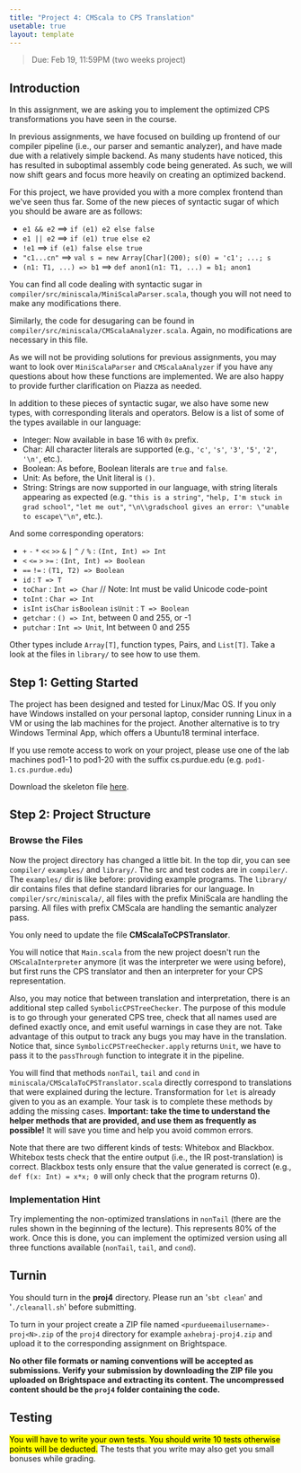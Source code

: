 ```yaml
---
title: "Project 4: CMScala to CPS Translation"
usetable: true
layout: template
---
```


> Due: Feb 19, 11:59PM (two weeks project)

## Introduction

In this assignment, we are asking you to implement the optimized CPS
transformations you have seen in the course.

In previous assignments, we have focused on building up frontend of our
compiler pipeline (i.e., our parser and semantic analyzer), and have
made due with a relatively simple backend. As many students have
noticed, this has resulted in suboptimal assembly code being generated.
As such, we will now shift gears and focus more heavily on creating an
optimized backend.

For this project, we have provided you with a more complex frontend than
we've seen thus far. Some of the new pieces of syntactic sugar of which
you should be aware are as follows:

-   `e1 && e2` &xrArr; `if (e1) e2 else false`
-   `e1 || e2` &xrArr; `if (e1) true else e2`
-   `!e1` &xrArr; `if (e1) false else true`
-   `"c1...cn"` &xrArr; `val s = new Array[Char](200); s(0) = 'c1'; ...; s`
-   `(n1: T1, ...) => b1` &xrArr; `def anon1(n1: T1, ...) = b1; anon1`

You can find all code dealing with syntactic sugar in
`compiler/src/miniscala/MiniScalaParser.scala`, though you will not need
to make any modifications there.

Similarly, the code for desugaring can be found in
`compiler/src/miniscala/CMScalaAnalyzer.scala`. Again, no modifications
are necessary in this file.

As we will not be providing solutions for previous assignments, you may
want to look over `MiniScalaParser` and `CMScalaAnalyzer` if you have any
questions about how these functions are implemented. We are also happy
to provide further clarification on Piazza as needed.

In addition to these pieces of syntactic sugar, we also have some new
types, with corresponding literals and operators. Below is a list of
some of the types available in our language:

-   Integer: Now available in base 16 with `0x` prefix.
-   Char: All character literals are supported (e.g., `'c'`, `'s'`, `'3'`,
    `'5'`, `'2'`, `'\n'`, etc.).
-   Boolean: As before, Boolean literals are `true` and
    `false`.
-   Unit: As before, the Unit literal is `()`.
-   String: Strings are now supported in our language, with string
    literals appearing as expected (e.g. `"this is a string"`, `"help,
    I'm stuck in grad school"`, `"let me out"`, `"\n\\gradschool
    gives an error: \"unable to escape\"\n"`, etc.).

And some corresponding operators:

-   `+` `-` `*` `<<` `>>` `&` `|` `^` `/` `%` : `(Int, Int) => Int`
-   `<` `<=` `>` `>=` : `(Int, Int) => Boolean`
-   `==` `!=` : `(T1, T2) => Boolean`
-   `id` : `T => T`
-   `toChar` : `Int => Char` // Note: Int must be valid Unicode code-point
-   `toInt` : `Char => Int`
-   `isInt` `isChar` `isBoolean` `isUnit` : `T => Boolean`
-   `getchar` : `() => Int`, between 0 and 255, or -1
-   `putchar` : `Int => Unit`, Int between 0 and 255

Other types include `Array[T]`, function types, Pairs, and `List[T]`.
Take a look at the files in `library/` to see how to use them.

## Step 1: Getting Started

The project has been designed and tested for Linux/Mac OS. If you only
have Windows installed on your personal laptop, consider running Linux
in a VM or using the lab machines for the project. Another alternative
is to try Windows Terminal App, which offers a Ubuntu18 terminal
interface.

If you use remote access to work on your project, please use one of the
lab machines pod1-1 to pod1-20 with the suffix cs.purdue.edu (e.g.
`pod1-1.cs.purdue.edu`)

Download the skeleton file
[here](https://www.cs.purdue.edu/homes/jia137/cs502/proj4.zip).

## Step 2: Project Structure

### Browse the Files

Now the project directory has changed a little bit. In the top dir, you
can see `compiler/` `examples/` and `library/`. The src and test codes are in
`compiler/`. The `examples/` dir is like before: providing example programs.
The `library/` dir contains files that define standard libraries for our
language. In `compiler/src/miniscala/`, all files with the prefix
MiniScala are handling the parsing. All files with prefix CMScala are
handling the semantic analyzer pass.

You only need to update the file **CMScalaToCPSTranslator**.

You will notice that `Main.scala` from the new project doesn't run the
`CMScalaInterpreter` anymore (it was the interpreter we were using
before), but first runs the CPS translator and then an interpreter for
your CPS representation.

Also, you may notice that between translation and interpretation, there
is an additional step called `SymbolicCPSTreeChecker`. The purpose
of this module is to go through your generated CPS tree, check that all
names used are defined exactly once, and emit useful warnings in case
they are not. Take advantage of this output to track any bugs you may
have in the translation. Notice that, since
`SymbolicCPSTreeChecker.apply` returns `Unit`, we have to
pass it to the `passThrough` function to integrate it in the
pipeline.

You will find that methods `nonTail`, `tail` and
`cond` in `miniscala/CMScalaToCPSTranslator.scala` directly
correspond to translations that were explained during the lecture.
Transformation for `let` is already given to you as an example.
Your task is to complete these methods by adding the missing cases.
**Important: take the time to understand the helper methods that are
provided, and use them as frequently as possible!** It will save you
time and help you avoid common errors.

Note that there are two different kinds of tests: Whitebox and Blackbox.
Whitebox tests check that the entire output (i.e., the IR
post-translation) is correct. Blackbox tests only ensure that the value
generated is correct (e.g., `def f(x: Int) = x*x; 0` will only check that
the program returns 0).

### Implementation Hint

Try implementing the non-optimized translations in `nonTail` (there are
the rules shown in the beginning of the lecture). This represents 80% of
the work. Once this is done, you can implement the optimized version
using all three functions available (`nonTail`, `tail`, and `cond`).

## Turnin

You should turn in the **proj4** directory. Please run an '`sbt clean`'
and '`./cleanall.sh`' before submitting.

To turn in your project create a ZIP file named
`<purdueemailusername>-proj<N>.zip` of the `proj4` directory for
example `axhebraj-proj4.zip` and upload it to the corresponding
assignment on Brightspace.

**No other file formats or naming conventions will be accepted as
submissions. Verify your submission by downloading the ZIP file you
uploaded on Brightspace and extracting its content. The uncompressed
content should be the `proj4` folder containing the code.**

## Testing

<mark>You will have to write your own tests. You should write 10 tests
otherwise points will be deducted.</mark> The tests that you write may
also get you small bonuses while grading.
